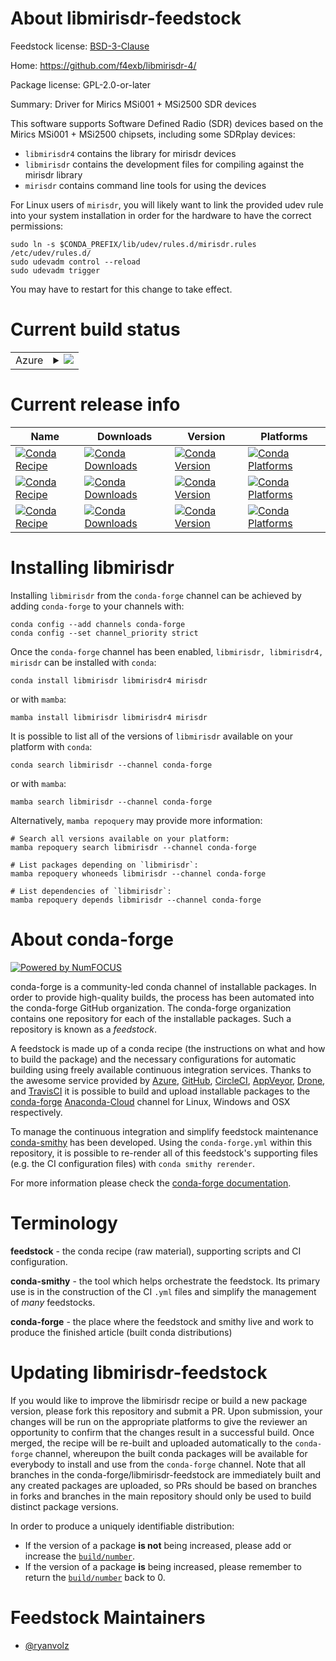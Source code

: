 About libmirisdr-feedstock
==========================

Feedstock license: [BSD-3-Clause](https://github.com/conda-forge/libmirisdr-feedstock/blob/main/LICENSE.txt)

Home: https://github.com/f4exb/libmirisdr-4/

Package license: GPL-2.0-or-later

Summary: Driver for Mirics MSi001 + MSi2500 SDR devices

This software supports Software Defined Radio (SDR) devices based on the Mirics MSi001 + MSi2500 chipsets, including some SDRplay devices:

  - `libmirisdr4` contains the library for mirisdr devices
  - `libmirisdr` contains the development files for compiling against the mirisdr library
  - `mirisdr` contains command line tools for using the devices

For Linux users of `mirisdr`, you will likely want to link the provided udev rule into your system installation in order for the hardware to have the correct permissions:

    sudo ln -s $CONDA_PREFIX/lib/udev/rules.d/mirisdr.rules /etc/udev/rules.d/
    sudo udevadm control --reload
    sudo udevadm trigger

You may have to restart for this change to take effect.


Current build status
====================


<table>
    
  <tr>
    <td>Azure</td>
    <td>
      <details>
        <summary>
          <a href="https://dev.azure.com/conda-forge/feedstock-builds/_build/latest?definitionId=20588&branchName=main">
            <img src="https://dev.azure.com/conda-forge/feedstock-builds/_apis/build/status/libmirisdr-feedstock?branchName=main">
          </a>
        </summary>
        <table>
          <thead><tr><th>Variant</th><th>Status</th></tr></thead>
          <tbody><tr>
              <td>linux_64</td>
              <td>
                <a href="https://dev.azure.com/conda-forge/feedstock-builds/_build/latest?definitionId=20588&branchName=main">
                  <img src="https://dev.azure.com/conda-forge/feedstock-builds/_apis/build/status/libmirisdr-feedstock?branchName=main&jobName=linux&configuration=linux%20linux_64_" alt="variant">
                </a>
              </td>
            </tr><tr>
              <td>linux_aarch64</td>
              <td>
                <a href="https://dev.azure.com/conda-forge/feedstock-builds/_build/latest?definitionId=20588&branchName=main">
                  <img src="https://dev.azure.com/conda-forge/feedstock-builds/_apis/build/status/libmirisdr-feedstock?branchName=main&jobName=linux&configuration=linux%20linux_aarch64_" alt="variant">
                </a>
              </td>
            </tr><tr>
              <td>linux_ppc64le</td>
              <td>
                <a href="https://dev.azure.com/conda-forge/feedstock-builds/_build/latest?definitionId=20588&branchName=main">
                  <img src="https://dev.azure.com/conda-forge/feedstock-builds/_apis/build/status/libmirisdr-feedstock?branchName=main&jobName=linux&configuration=linux%20linux_ppc64le_" alt="variant">
                </a>
              </td>
            </tr><tr>
              <td>osx_64</td>
              <td>
                <a href="https://dev.azure.com/conda-forge/feedstock-builds/_build/latest?definitionId=20588&branchName=main">
                  <img src="https://dev.azure.com/conda-forge/feedstock-builds/_apis/build/status/libmirisdr-feedstock?branchName=main&jobName=osx&configuration=osx%20osx_64_" alt="variant">
                </a>
              </td>
            </tr><tr>
              <td>osx_arm64</td>
              <td>
                <a href="https://dev.azure.com/conda-forge/feedstock-builds/_build/latest?definitionId=20588&branchName=main">
                  <img src="https://dev.azure.com/conda-forge/feedstock-builds/_apis/build/status/libmirisdr-feedstock?branchName=main&jobName=osx&configuration=osx%20osx_arm64_" alt="variant">
                </a>
              </td>
            </tr><tr>
              <td>win_64</td>
              <td>
                <a href="https://dev.azure.com/conda-forge/feedstock-builds/_build/latest?definitionId=20588&branchName=main">
                  <img src="https://dev.azure.com/conda-forge/feedstock-builds/_apis/build/status/libmirisdr-feedstock?branchName=main&jobName=win&configuration=win%20win_64_" alt="variant">
                </a>
              </td>
            </tr>
          </tbody>
        </table>
      </details>
    </td>
  </tr>
</table>

Current release info
====================

| Name | Downloads | Version | Platforms |
| --- | --- | --- | --- |
| [![Conda Recipe](https://img.shields.io/badge/recipe-libmirisdr-green.svg)](https://anaconda.org/conda-forge/libmirisdr) | [![Conda Downloads](https://img.shields.io/conda/dn/conda-forge/libmirisdr.svg)](https://anaconda.org/conda-forge/libmirisdr) | [![Conda Version](https://img.shields.io/conda/vn/conda-forge/libmirisdr.svg)](https://anaconda.org/conda-forge/libmirisdr) | [![Conda Platforms](https://img.shields.io/conda/pn/conda-forge/libmirisdr.svg)](https://anaconda.org/conda-forge/libmirisdr) |
| [![Conda Recipe](https://img.shields.io/badge/recipe-libmirisdr4-green.svg)](https://anaconda.org/conda-forge/libmirisdr4) | [![Conda Downloads](https://img.shields.io/conda/dn/conda-forge/libmirisdr4.svg)](https://anaconda.org/conda-forge/libmirisdr4) | [![Conda Version](https://img.shields.io/conda/vn/conda-forge/libmirisdr4.svg)](https://anaconda.org/conda-forge/libmirisdr4) | [![Conda Platforms](https://img.shields.io/conda/pn/conda-forge/libmirisdr4.svg)](https://anaconda.org/conda-forge/libmirisdr4) |
| [![Conda Recipe](https://img.shields.io/badge/recipe-mirisdr-green.svg)](https://anaconda.org/conda-forge/mirisdr) | [![Conda Downloads](https://img.shields.io/conda/dn/conda-forge/mirisdr.svg)](https://anaconda.org/conda-forge/mirisdr) | [![Conda Version](https://img.shields.io/conda/vn/conda-forge/mirisdr.svg)](https://anaconda.org/conda-forge/mirisdr) | [![Conda Platforms](https://img.shields.io/conda/pn/conda-forge/mirisdr.svg)](https://anaconda.org/conda-forge/mirisdr) |

Installing libmirisdr
=====================

Installing `libmirisdr` from the `conda-forge` channel can be achieved by adding `conda-forge` to your channels with:

```
conda config --add channels conda-forge
conda config --set channel_priority strict
```

Once the `conda-forge` channel has been enabled, `libmirisdr, libmirisdr4, mirisdr` can be installed with `conda`:

```
conda install libmirisdr libmirisdr4 mirisdr
```

or with `mamba`:

```
mamba install libmirisdr libmirisdr4 mirisdr
```

It is possible to list all of the versions of `libmirisdr` available on your platform with `conda`:

```
conda search libmirisdr --channel conda-forge
```

or with `mamba`:

```
mamba search libmirisdr --channel conda-forge
```

Alternatively, `mamba repoquery` may provide more information:

```
# Search all versions available on your platform:
mamba repoquery search libmirisdr --channel conda-forge

# List packages depending on `libmirisdr`:
mamba repoquery whoneeds libmirisdr --channel conda-forge

# List dependencies of `libmirisdr`:
mamba repoquery depends libmirisdr --channel conda-forge
```


About conda-forge
=================

[![Powered by
NumFOCUS](https://img.shields.io/badge/powered%20by-NumFOCUS-orange.svg?style=flat&colorA=E1523D&colorB=007D8A)](https://numfocus.org)

conda-forge is a community-led conda channel of installable packages.
In order to provide high-quality builds, the process has been automated into the
conda-forge GitHub organization. The conda-forge organization contains one repository
for each of the installable packages. Such a repository is known as a *feedstock*.

A feedstock is made up of a conda recipe (the instructions on what and how to build
the package) and the necessary configurations for automatic building using freely
available continuous integration services. Thanks to the awesome service provided by
[Azure](https://azure.microsoft.com/en-us/services/devops/), [GitHub](https://github.com/),
[CircleCI](https://circleci.com/), [AppVeyor](https://www.appveyor.com/),
[Drone](https://cloud.drone.io/welcome), and [TravisCI](https://travis-ci.com/)
it is possible to build and upload installable packages to the
[conda-forge](https://anaconda.org/conda-forge) [Anaconda-Cloud](https://anaconda.org/)
channel for Linux, Windows and OSX respectively.

To manage the continuous integration and simplify feedstock maintenance
[conda-smithy](https://github.com/conda-forge/conda-smithy) has been developed.
Using the ``conda-forge.yml`` within this repository, it is possible to re-render all of
this feedstock's supporting files (e.g. the CI configuration files) with ``conda smithy rerender``.

For more information please check the [conda-forge documentation](https://conda-forge.org/docs/).

Terminology
===========

**feedstock** - the conda recipe (raw material), supporting scripts and CI configuration.

**conda-smithy** - the tool which helps orchestrate the feedstock.
                   Its primary use is in the construction of the CI ``.yml`` files
                   and simplify the management of *many* feedstocks.

**conda-forge** - the place where the feedstock and smithy live and work to
                  produce the finished article (built conda distributions)


Updating libmirisdr-feedstock
=============================

If you would like to improve the libmirisdr recipe or build a new
package version, please fork this repository and submit a PR. Upon submission,
your changes will be run on the appropriate platforms to give the reviewer an
opportunity to confirm that the changes result in a successful build. Once
merged, the recipe will be re-built and uploaded automatically to the
`conda-forge` channel, whereupon the built conda packages will be available for
everybody to install and use from the `conda-forge` channel.
Note that all branches in the conda-forge/libmirisdr-feedstock are
immediately built and any created packages are uploaded, so PRs should be based
on branches in forks and branches in the main repository should only be used to
build distinct package versions.

In order to produce a uniquely identifiable distribution:
 * If the version of a package **is not** being increased, please add or increase
   the [``build/number``](https://docs.conda.io/projects/conda-build/en/latest/resources/define-metadata.html#build-number-and-string).
 * If the version of a package **is** being increased, please remember to return
   the [``build/number``](https://docs.conda.io/projects/conda-build/en/latest/resources/define-metadata.html#build-number-and-string)
   back to 0.

Feedstock Maintainers
=====================

* [@ryanvolz](https://github.com/ryanvolz/)

